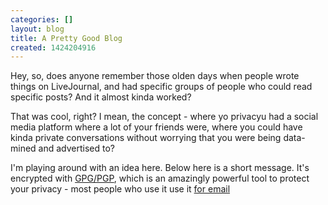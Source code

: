```yaml
---
categories: []
layout: blog
title: A Pretty Good Blog
created: 1424204916
---
```

Hey, so, does anyone remember those olden days when people wrote things on LiveJournal, and had specific groups of people who could read specific posts?  And it almost kinda worked?

That was cool, right?  I mean, the concept - where yo privacyu had a social media platform where a lot of your friends were, where you could have kinda private conversations without worrying that you were being data-mined and advertised to?

I'm playing around with an idea here.  Below here is a short message.  It's encrypted with <a href="http://www.slate.com/articles/technology/bitwise/2015/02/werner_koch_and_gpg_how_can_we_preserve_important_barely_funded_open_source.html">GPG/PGP</a>, which is an amazingly powerful tool to protect your privacy - most people who use it use it <a href="https://securityinabox.org/thunderbird_main">for email</a>

<pre>

</pre>

